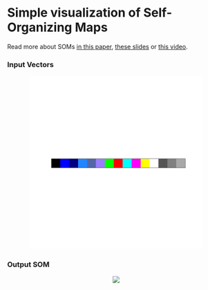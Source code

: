# Simple visualization of Self-Organizing Maps

Read more about SOMs [in this paper](https://dl.acm.org/citation.cfm?id=2405960), [these slides](http://www.cs.bham.ac.uk/~jxb/NN/l16.pdf) or [this video](https://www.youtube.com/watch?v=_Euwc9fWBJw).


### Input Vectors

<p align="center">
<img src="result_plots/input.png" width="400px"/>
</p>

### Output SOM
<p align="center">
<img src="result_plots/som.gif" width="500px"/>
</p>